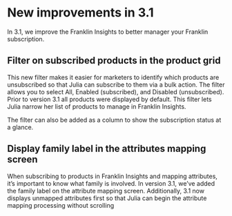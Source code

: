 # New improvements in 3.1

In 3.1, we improve the Franklin Insights to better manager your Franklin subscription.

## Filter on subscribed products in the product grid
This new filter makes it easier for marketers to identify which products are unsubscribed so that Julia can subscribe to them via a bulk action. The filter allows you to select All, Enabled (subscribed), and Disabled (unsubscribed).  
Prior to version 3.1 all products were displayed by default. This filter lets Julia narrow her list of products to manage in Franklin Insights.

The filter can also be added as a column to show the subscription status at a glance.

## Display family label in the attributes mapping screen
When subscribing to products in Franklin Insights and mapping attributes, it’s important to know what family is involved. In version 3.1, we’ve added the family label on the attribute mapping screen. Additionally, 3.1 now displays unmapped attributes first so that Julia can begin the attribute mapping processing without scrolling
